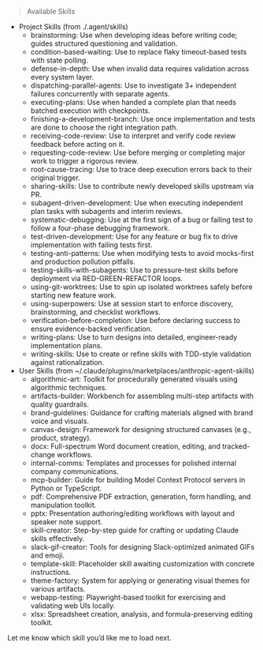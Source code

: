 > Available Skills

  - Project Skills (from ./.agent/skills)
      - brainstorming: Use when developing ideas before writing code; guides structured questioning and validation.
      - condition-based-waiting: Use to replace flaky timeout-based tests with state polling.
      - defense-in-depth: Use when invalid data requires validation across every system layer.
      - dispatching-parallel-agents: Use to investigate 3+ independent failures concurrently with separate agents.
      - executing-plans: Use when handed a complete plan that needs batched execution with checkpoints.
      - finishing-a-development-branch: Use once implementation and tests are done to choose the right integration path.
      - receiving-code-review: Use to interpret and verify code review feedback before acting on it.
      - requesting-code-review: Use before merging or completing major work to trigger a rigorous review.
      - root-cause-tracing: Use to trace deep execution errors back to their original trigger.
      - sharing-skills: Use to contribute newly developed skills upstream via PR.
      - subagent-driven-development: Use when executing independent plan tasks with subagents and interim reviews.
      - systematic-debugging: Use at the first sign of a bug or failing test to follow a four-phase debugging framework.
      - test-driven-development: Use for any feature or bug fix to drive implementation with failing tests first.
      - testing-anti-patterns: Use when modifying tests to avoid mocks-first and production pollution pitfalls.
      - testing-skills-with-subagents: Use to pressure-test skills before deployment via RED-GREEN-REFACTOR loops.
      - using-git-worktrees: Use to spin up isolated worktrees safely before starting new feature work.
      - using-superpowers: Use at session start to enforce discovery, brainstorming, and checklist workflows.
      - verification-before-completion: Use before declaring success to ensure evidence-backed verification.
      - writing-plans: Use to turn designs into detailed, engineer-ready implementation plans.
      - writing-skills: Use to create or refine skills with TDD-style validation against rationalization.
  - User Skills (from ~/.claude/plugins/marketplaces/anthropic-agent-skills)
      - algorithmic-art: Toolkit for procedurally generated visuals using algorithmic techniques.
      - artifacts-builder: Workbench for assembling multi-step artifacts with quality guardrails.
      - brand-guidelines: Guidance for crafting materials aligned with brand voice and visuals.
      - canvas-design: Framework for designing structured canvases (e.g., product, strategy).
      - docx: Full-spectrum Word document creation, editing, and tracked-change workflows.
      - internal-comms: Templates and processes for polished internal company communications.
      - mcp-builder: Guide for building Model Context Protocol servers in Python or TypeScript.
      - pdf: Comprehensive PDF extraction, generation, form handling, and manipulation toolkit.
      - pptx: Presentation authoring/editing workflows with layout and speaker note support.
      - skill-creator: Step-by-step guide for crafting or updating Claude skills effectively.
      - slack-gif-creator: Tools for designing Slack-optimized animated GIFs and emoji.
      - template-skill: Placeholder skill awaiting customization with concrete instructions.
      - theme-factory: System for applying or generating visual themes for various artifacts.
      - webapp-testing: Playwright-based toolkit for exercising and validating web UIs locally.
      - xlsx: Spreadsheet creation, analysis, and formula-preserving editing toolkit.

  Let me know which skill you’d like me to load next.